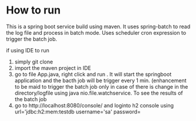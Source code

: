 # How to run
This is a spring boot service build using maven. It uses spring-batch to read the log file and process in batch mode.
Uses scheduler cron expression to trigger the batch job. 

if using IDE to run 
1. simply git clone
2. import the maven project in IDE
3. go to file App.java, right click and run . It will start the springboot application and the bacth job will be trigger every 1 min. (enhancement to be maid to trigger the batch job only in case of there is change in the directory/logfile using java nio.file.watchservice.
To see the results of the batch job 
4. go to http://localhost:8080/console/ and loginto h2 console using url='jdbc:h2:mem:testdb username='sa' password=<empty>
